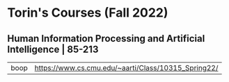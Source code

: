 # Torin's Courses (Fall 2022)

##  Human Information Processing and Artificial Intelligence | 85-213
|  |  |
|--|--|
| boop | https://www.cs.cmu.edu/~aarti/Class/10315_Spring22/ |





<!--stackedit_data:
eyJoaXN0b3J5IjpbLTEyNjU4MTk4NjUsLTE3NTIyOTEwOTgsLT
EyMjE2NTgwNTAsLTE3MTM0NTQxNzcsMTcyODgyNjU0NSwtMTM4
MjYzNzM0NSwxNDEyNDg5NDY2LC02NTY4MjEwNCwtNjc3NjgwOT
IyLC0xNzA1MzA0MjA1XX0=
-->
